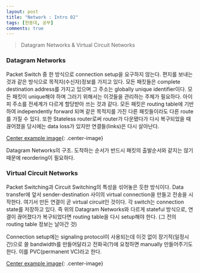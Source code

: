 ```yaml
---
layout: post
title: "Network : Intro 02"
tags: [한동대, 공부]
comments: true
---
```


> Datagram Networks & Virtual Circuit Networks  

### Datagram Networks  
Packet Switch 중 한 방식으로 connection setup을 요구하지 않는다. 편지를 보내는 것과 같은 방식으로 목적지(수신자)정보를 가지고 있다. 모든 패킷들은 complete destination address를 가지고 있으며 그 주소는 globally unique identifier이다. 모든 패킷이 unique해야 하며 그러기 위해서는 이것들을 관리하는 주체가 필요하다. 아이피 주소를 전세계가 다르게 할당받아 쓰는 것과 같다. 모든 패킷은 routing table에 기반하여 independently forward 되며 같은 목적지를 가진 다른 패킷들이라도 다른 route를 가질 수 있다. 또한 Stateless router로써 router가 다운됐다가 다시 복구되었을 때 끊어졌을 당시에는 data loss가 있지만 연결들(links)은 다시 살아난다.  

[Center example image](https://user-images.githubusercontent.com/35067611/64339921-f71dce00-d01f-11e9-8830-0fdf0f37f6dd.png "Center"){: .center-image}  

Datagram Networks의 구조. 도착하는 순서가 반드시 패킷의 출발순서와 같지는 않기 때문에 reordering이 필요하다.  


### Virtual Circuit Networks  
Packet Switching과 Circuit Switching의 특성을 섞어놓은 듯한 방식이다. Data transfer에 앞서 sender-destination 사이의 virtual connection을 만들고 전송을 시작한다. 여기서 만든 연결이 곧 virtual circuit인 것이다. 각 switch는 connection state를 저장하고 있다. 즉 위의 Datagram Networks와 다르게 stateful 방식으로, 연결이 끊어졌다가 복구되었다면 routing table을 다시 setup해야 한다. (그 전의 routing table 정보는 날아간 것)  

Connection setup에는 signaling protocol이 사용되는데 이것 없이 장기적(일정시간)으로 쓸 bandwidth를 만들어달라고 전화국(?)에 요청하면 manually 만들어주기도 한다. 이를 PVC(permanent VC)라고 한다.  

[Center example image](https://user-images.githubusercontent.com/35067611/64340709-c3dc3e80-d021-11e9-85a8-cab5cbb9f0e7.png "Center"){: .center-image}  
